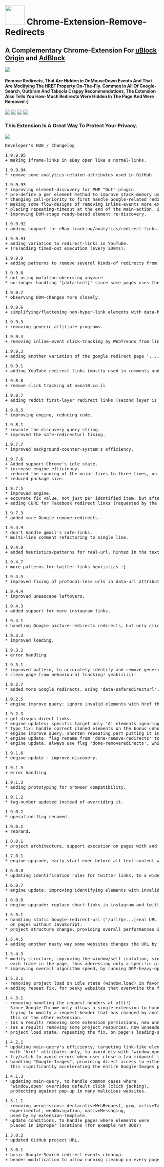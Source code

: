 <h1><img src="resources/icon.png" height="64" width="64"/> Chrome-Extension-Remove-Redirects</h1>

<h2>A Complementary Chrome-Extension For <a href="https://chrome.google.com/webstore/detail/cjpalhdlnbpafiamejdnhcphjbkeiagm">uBlock Origin</a> and <a href="https://chrome.google.com/webstore/detail/gighmmpiobklfepjocnamgkkbiglidom">AdBlock</a></h2>

<img src="resources/screenshot_1.png"/>

<h4>Remove Redirects, That Are Hidden in OnMouseDown Events And That Are Modifying The HREF Property On-The-Fly. Common In All Of Google-Search, Outbrain And Taboola Crappy Recommendations, The Extension Also Tells You How-Much Redirects Were Hidden In The Page And Were Removed :]</h4>

<img src="resources/screenshot_2.png"/>
<img src="resources/screenshot_3.png"/>
<img src="resources/screenshot_4.png"/>
<img src="resources/screenshot_5.png"/>

<h3>This Extension Is A Great Way To Protect Your Privacy.</h3>

<img src="resources/screenshot_6.png"/>

<pre>
Developer's HUB / Changelog

1.9.9.95
+ making iframe-links in eBay open like a normal-links.

1.9.9.94
* remove some analytics-related attributes used in GitHub.

1.9.9.93
* improving element-discovery for PHP "Out"-plugin.
* pre-define a per element method to improve stack-memory usage.
* changing call-priority to first handle Google-related redirects.
* making some flow-designs of removing inline-events more explicit in decision-tree.
* placing repeating-timeout at the end of the main-action, instead of repeat-interval to linearise the repeating process.
* improving DOM-stage ready-based element re-discovery.

1.9.9.92
+ adding support for eBay tracking/analytics/redirect-links, usually used in emails (a.k.a "rover-service").

1.9.9.91
+ adding variation to redirect-links in YouTube.
+ (re)adding timed-out execution (every 300ms).

1.9.9.9
+ adding patterns to remove several kinds-of redirects from OpenSubtitles website.

1.9.9.8
* not using mutation-observing anymore
* no-longer handling '[data-href]' since some pages uses them for other stuff.

1.9.9.7
* observing DOM-changes more closely.

1.9.9.6
+ simplifying/flattening non-hyper-link elements with data-href to a simple A element.

1.9.9.5
+ removing generic affiliate programs.

1.9.9.4
+ removing inline-event click-tracking by WebTrends from links.

1.9.9.3
+ adding another variation of the google redirect page '....google.com/url?q=..' .

1.9.9.1
+ adding YouTube redirect links (mostly used in comments and video-descriptions.

1.9.8.8
+ remove click tracking at nana10.co.il

1.9.8.7
+ adding reddit first-layer redirect links (second layer is a BASE64-JSON but it carries other info so I will keep it for now...)

1.9.8.5
* improving engine, reducing code.

1.9.8.1
* rewrote the discovery query string.
* improved the safe-redirecturl fixing.

1.9.7.7
* improved background-counter-system's efficiency.

1.9.7.6
+ Added support Chrome's idle state.
* increase engine efficiency.
- reduced the running of the major fixes to three times, on page's life-cycle load/ready.
* reduced package size.

1.9.7.5
* improved engine.
+ accurate fix value, not just per identified item, but after a fix-has applied.
+ adding CURE for Facebook redirect links (requested by the user "Messiah Mews" :] )

1.9.7.3
* added more Google remove-redirects.

1.9.4.9
* don't handle gmail's safe-links.
* multi-line comment refactoring to single line.

1.9.4.8
+ added heuristics/patterns for real-url, hinted in the text-content. since it is very risky it is for now only limited to t.co/ links in twitter.com domains.

1.9.4.7
+ more patterns for twitter-links heuristics :]

1.9.4.5
* improved fixing of protocol-less urls in data-url attributes.

1.9.4.4
* improved uneascape leftovers.

1.9.4.3
+ added support for more instagram links.

1.9.4.1
+ handling Google picture-redirects redirects, but only clicks, never resource-loading, since Google loads resources through safe HTTPS proxy, which is better- but I CAN FIX "click links".

1.9.3.3
* improved loading.

1.9.3.2
+ error handling

1.9.3.1
* improved pattern, to accurately identify and remove generic php-redirect plugin.
+ clean page from behavioural tracking! yeahiiiiii!

1.9.2.7
* added more Google redirects, using 'data-saferedirecturl', I might be reverting this one since it is used in gmail, and might actually be a valid way of protection, but then again so is proper antivirus, using opendns/google-dns and applying common-sense, so google do not have a valid point, ..really.. of modifying links in one's emails' body..

1.9.2.5
* engine improve query: ignore invalid elements with href that is not a real-url (such as onces starting with 'javascript:').

1.9.2.3
+ get disqus direct links.
* engine updates: specific target only 'A' elements ignoring other elements with href attributes.
* typo fix: handle correct cloned elements on the bonus unhook events part.
* engine improve query, shorten repeating part putting it in a 'glue' variable.
* engine update: flag rename from 'done-remove-redirects' to 'done-removeredirects' convention.
* engine update: always use flag 'done-removeredirects', which makes sure element handled once, only new elements rediscovered (which means javascript re-modified elements might not re-cured.. :/ but it will make the overall engine quicker to discover only new stuff!!).

1.9.1.6
* engine update - improve discovery.

1.9.1.5
+ error handling

1.9.1.3
* adding prototyping for browser compatibility.

1.9.1.2
* tag-number updated instead of overriding it.

1.9.0.2
* operation-flag renamed.

1.9.0.1
+ rebrand.

1.8.0.1
* project architecture, support execution on pages with and without JavaScript support, no code-duplication using the scope of the chrome-extension.

1.7.0.1
* engine upgrade, early start even before all text-content written (for large pages). including improved heuristics on every rule, especially for pages with no-javascript, and asynchronous code-block execution after DOM-nodes modifications.

1.6.0.8
* updating identification rules for twitter links, to a wider match, include a fix for URLs with a missing protocol.

1.6.0.7
* engine update: improving identifying elements with invalid-href attribute.

1.6.0.6
+ engine upgrade: replace short-links in instagram and twitter ("t.co/...") with real-links!

1.5.5.1
+ handling static Google-redirect-url ("/url?q=...[real URL here]...&...") used (usually)
  on pages without JavaScript.
* project structure change, providing overall performances improvement.

1.5.4.5
+ adding another nasty way some websites changes the URL by directly modifying window.location.

1.5.4.3
* modify structure, improving the window/self isolation, since the algorithm runs in
  each frame in the page, thus addressing only a specific global-scope.
* improving overall algorithm speed, by running DOM-heavy-operations on synchronously-pool.

1.5.3.1
- removing project load on idle state (window.load) in favor of end state (DOMContentLoaded) 
+ adding repeat fix, for pesky websites that overwrite the fix :]

1.4.3.1
- removing handling the request-headers at all(!)
  Since Google-Chrome only allows a single-extension to handle each header(s),
  trying to modify a request-header that has changed by another extension will either break
  this or the other extension.
- (as a result) removing some extension permissions, now unneeded.
- (as a result) removing some project resources, now unneeded.
* project load state: repeating the fix, on page's loading-states, for dynamic websites.

1.4.2.1
* updating main-query's efficiency, targeting link-like elements,
  with 'href' attributes only, to avoid div with 'window.open' actions.
+ try/catch to avoid errors when user close a tab midpoint loading, on header-modification phase.
+ handling "Google-Images", providing direct access to either original page or original image,
  this significantly accelerating the entire Google-Images page! hurrah!

1.4.1.3
* updating main-query, to handle common cases where 
  'window.open' overrides default click (click jacking),
  protecting against pop-up in many malicious websites.

1.3.1.1
- removing permissions: declarativeWebRequest, gcm, activeTab,
  experimental, webNavigation, nativeMessaging, 
  used by my extension-template.
* update conditions, to handle pages where elements were 
  placed in improper locations (for example not BODY)

1.3.0.2
* updated GitHub project URL.

1.3.0.1
+ basic Google-Search redirect events cleanup.
+ header modification to allow running cleanup on every page.
</pre>

<!-- <a href="https://paypal.me/e1adkarak0"><img src="https://www.paypalobjects.com/webstatic/mktg/Logo/pp-logo-100px.png" alt="PayPal Donation"></a> -->